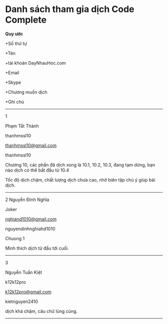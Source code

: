 Danh sách tham gia dịch Code Complete
===================

**Quy ước**


+Số thứ tự

+Tên

+tài khoản DayNhauHoc.com

+Email

+Skype

+Chương muốn dịch

+Ghi chú



----
1 

Phạm Tất Thành

thanhmssl10

thanhmssl10@gmail.com

thanhmssl10

Chương 10, các phần đã dịch xong là 10.1, 10.2, 10.3, đang tạm dừng, bạn nào dịch có thể bắt đầu từ 10.4

Tốc độ dịch chậm, chất lượng dịch chưa cao, nhờ biên tập chú ý giúp bài dịch.


----

2 Nguyễn Đình Nghĩa

  Joker
  
  nghiand1010@gmail.com
  
  nguyendinhnghiahd1010
  
  Chuong 1
  
  Mình thích dịch từ đầu tới cuối.

---

3

Nguyễn Tuấn Kiệt

k12k12pro

k12k12pro@gmail.com

kietnguyen2410

dịch khá chậm, câu chữ lủng củng.

---
